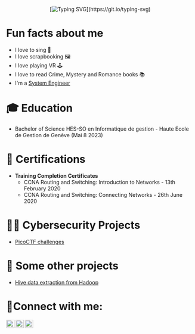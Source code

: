 <center>
  
[![Typing SVG](https://readme-typing-svg.demolab.com?font=Fira+Code&pause=1000&color=D865F7&background=C31B6B00&center=true&vCenter=true&multiline=true&width=500&height=80&lines=Hi+there%2C+I'm+Riri+!;Welcome+to+my+Github+page+!)](https://git.io/typing-svg)

</center>

<H1>Fun facts about me</H1>

- I love to sing 🎤
- I love scrapbooking 🖼️
- I love playing VR 🕹️
- I love to read Crime, Mystery and Romance books 📚
- I'm a [System Engineer](https://linkedin.com/in/reniealmiral)


<h1>🎓 Education</h1>

- Bachelor of Science HES-SO en Informatique de gestion - Haute Ecole de Gestion de Genève (Mai 8 2023)</b>

<h1>📜 Certifications</h1>
  
- <b>Training Completion Certificates</b>
  - CCNA Routing and Switching: Introduction to Networks - 13th February 2020
  - CCNA Routing and Switching: Connecting Networks - 26th June 2020

<h1>👨‍💻 Cybersecurity Projects</h1>

- [PicoCTF challenges](https://github.com/RiriJane/picoCTF-journey)

<h1>📓 Some other projects</h1>

- [Hive data extraction from Hadoop](https://github.com/RiriJane/hive-data-extraction-from-hadoop/tree/main)

<h1>📱Connect with me:</h1>

[<img align="left" alt="RenieAlmiral | LinkedIn" width="22px" src="https://cdn.jsdelivr.net/npm/simple-icons@v3/icons/linkedin.svg" />][linkedin]
[<img align="left" alt="RenieAlmiral | PicoCTF" width="22px" src="https://cdn4.iconfinder.com/data/icons/game-production-9/64/63-256.png"/>][picoCTF]
[<img align="left" alt="RenieAlmiral | goodreads" width="22px" src="https://cdn.jsdelivr.net/npm/simple-icons@v3/icons/goodreads.svg" />][goodreads]

[linkedin]: https://linkedin.com/in/reniealmiral
[picoCTF]: https://play.picoctf.org/users/ririjane
[goodreads]: https://www.goodreads.com/user/show/137146381-riri-jane

</details>
